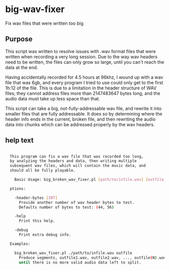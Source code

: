 # big-wav-fixer
Fix wav files that were written too big

## Purpose
This script was written to resolve issues with .wav format files that were written when recording a very long session. Due to the way wav headers need to be written, the files can only grow so large, until you can't reach the data at the end.

Having accidentally recorded for 4.5 hours at 96khz, I wound up with a wav file that was 6gb, and every program I tried to use could only get to the first 1h:12 of the file. This is due to a limitation in the header structure of WAV files; they cannot address files more than 2147483647 bytes long, and the audio data must take up less space than that.

This script can take a big, not-fully-addressable wav file, and rewrite it into smaller files that are fully addressable. It does so by determining where the header info ends in the current, broken file, and then rewriting the audio data into chunks which can be addressed properly by the wav headers.

## help text

```bash

  This program can fix a wav file that was recorded too long,
  by analyzing the headers and data, then writing multiple
  subsequent wav files, which will contain the music data, and
  should all be fully playable.

    Basic Usage: big_broken_wav_fixer.pl [path/to/infile.wav] [outfile_name]

  ptions:

    -header-bytes [INT]
      Provide another number of wav header bytes to test. 
      Defaults number of bytes to test: (44, 56)

    -help
      Print this help.

    -debug
      Print extra debug info.

  Examples:

    big_broken_wav_fixer.pl ./path/to/infile.wav outfile
      Produce segments, outfile1.wav, outfile2.wav, ..., outfile(N).wav,
      until there is no more valid audio data left to split.

```
